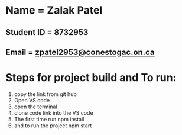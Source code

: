 # Name = Zalak Patel 
## Student ID = 8732953 
## Email = zpatel2953@conestogac.on.ca

# Steps for project build and To run:

1. copy the link from git hub
2. Open VS code
3. open the terminal
4. clone code link into the VS code
5. The first time run npm install
6. and to run the project npm start
